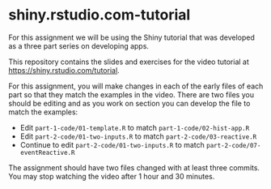 # shiny.rstudio.com-tutorial

For this assignment we will be using the Shiny tutorial that was developed as a three part series on developing apps. 

This repository contains the slides and exercises for the video tutorial at https://shiny.rstudio.com/tutorial. 

For this assignment, you will make changes in each of the early files of each part so that they match the examples in the video. There are two files you should be editing and as you work on section you can develop the file to match the examples:

 * Edit `part-1-code/01-template.R` to match `part-1-code/02-hist-app.R`
 * Edit `part-2-code/01-two-inputs.R` to match `part-2-code/03-reactive.R`
 * Continue to edit `part-2-code/01-two-inputs.R` to match `part-2-code/07-eventReactive.R`

The assignment should have two files changed with at least three commits. You may stop watching the video after 1 hour and 30 minutes.

